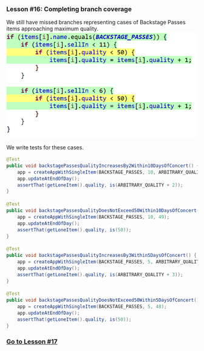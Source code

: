 ### Lesson #16: Completing branch coverage
We still have missed branches representing cases of Backstage Passes items approaching maximum quality.  
![](https://github.com/d215steinberg/GildedRose-Java/blob/Lesson%2316/images/Coverage-Lesson%2316.png)

We write tests for these cases.

```java
@Test
public void backstagePassesQualityIncreasesBy2Within10DaysOfConcert() {
	app = createAppWithSingleItem(BACKSTAGE_PASSES, 10, ARBITRARY_QUALITY);
	app.updateAtEndOfDay();
	assertThat(getLoneItem().quality, is(ARBITRARY_QUALITY + 2));
}

@Test
public void backstagePassesQualityDoesNotExceed50Within10DaysOfConcert() {
	app = createAppWithSingleItem(BACKSTAGE_PASSES, 10, 49);
	app.updateAtEndOfDay();
	assertThat(getLoneItem().quality, is(50));
}

@Test
public void backstagePassesQualityIncreasesBy3Within5DaysOfConcert() {
	app = createAppWithSingleItem(BACKSTAGE_PASSES, 5, ARBITRARY_QUALITY);
	app.updateAtEndOfDay();
	assertThat(getLoneItem().quality, is(ARBITRARY_QUALITY + 3));
}

@Test
public void backstagePassesQualityDoesNotExceed50Within5DaysOfConcert() {
	app = createAppWithSingleItem(BACKSTAGE_PASSES, 5, 48);
	app.updateAtEndOfDay();
	assertThat(getLoneItem().quality, is(50));
}
```
### [Go to Lesson #17](https://github.com/d215steinberg/GildedRose-Java/tree/Lesson%2317)
